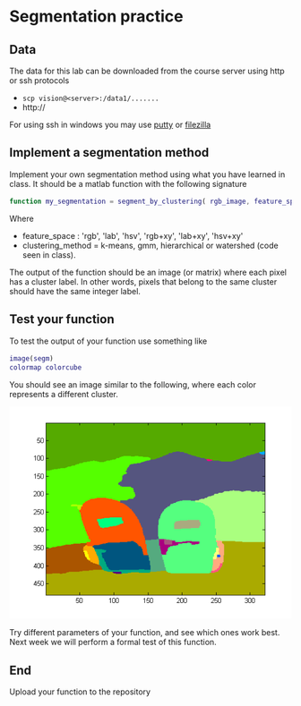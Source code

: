 # Segmentation practice

## Data


The data for this lab can be downloaded from the course server using http or ssh protocols

- `scp vision@<server>:/data1/.......`
- http://

For using ssh in windows you may use [putty](http://www.chiark.greenend.org.uk/~sgtatham/putty/download.html) 
or [filezilla](http://portableapps.com/apps/internet/filezilla_portable)  


## Implement a segmentation method

Implement your own segmentation method using what you have learned in class. It should be a matlab function with the following signature

```matlab
function my_segmentation = segment_by_clustering( rgb_image, feature_space, clustering method, number of clusters)
```
Where

- feature_space : 'rgb', 'lab', 'hsv', 'rgb+xy', 'lab+xy', 'hsv+xy'
- clustering_method = k-means, gmm, hierarchical or watershed (code seen in class).

The output of the function should be an image (or matrix) where each pixel has a cluster label. In other words, pixels that belong to the same cluster should have the same integer label.

## Test your function

To test the output of your function use something like

```matlab
image(segm)
colormap colorcube
```

You should see an image similar to the following, where each color represents a different cluster.

![Example of segmentation](segmented.png)

Try different parameters of your function, and see which ones work best. Next week we will perform a formal test of this function.

## End

Upload your function to the repository
